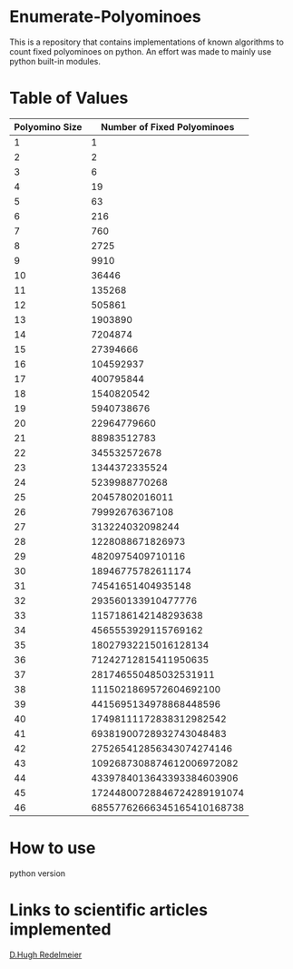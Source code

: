 # Enumerate-Polyominoes
This is a repository that contains implementations of known algorithms to count fixed polyominoes on python. An effort was made to mainly use python built-in modules.  

# Table of Values
| Polyomino Size   | Number of Fixed Polyominoes  |   
|---|---|
|  1 |  1 | 
|  2 |  2 | 
|  3 |  6 |
|  4 |  19 | 
|  5 |  63 | 
|  6 |  216 |
|  7 |  760 | 
|  8 |  2725 | 
|  9 |  9910 |
|  10 |  36446 | 
|  11 |  135268 | 
|  12 |  505861 |
|  13 |  1903890 | 
|  14 |  7204874 | 
|  15 |  27394666 |
|  16 |  104592937 | 
|  17 |  400795844 |
|  18 |  1540820542 | 
|  19 |  5940738676 |
|  20 |  22964779660 | 
|  21 |  88983512783 |
|  22 |  345532572678 | 
|  23 |  1344372335524 |
|  24 |  5239988770268 | 
|  25 |  20457802016011 | 
|  26 |  79992676367108 | 
|  27 |  313224032098244 |
|  28 |  1228088671826973 | 
|  29 |  4820975409710116 | 
|  30 |  18946775782611174 |
|  31 |  74541651404935148 | 
|  32 |  293560133910477776 | 
|  33 |  1157186142148293638 |
|  34 |  4565553929115769162 | 
|  35 |  18027932215016128134 | 
|  36 |  71242712815411950635 |
|  37 |  281746550485032531911 | 
|  38 |  1115021869572604692100 | 
|  39 |  4415695134978868448596 |
|  40 |  17498111172838312982542 | 
|  41 |  69381900728932743048483 |
|  42 |  275265412856343074274146 | 
|  43 |  1092687308874612006972082 |
|  44 |  4339784013643393384603906 | 
|  45 |  17244800728846724289191074 |
|  46 |  68557762666345165410168738 | 


# How to use
python
version
# Links to scientific articles implemented
<a href="https://www.sciencedirect.com/science/article/pii/0012365X81902375">D.Hugh Redelmeier</a>


